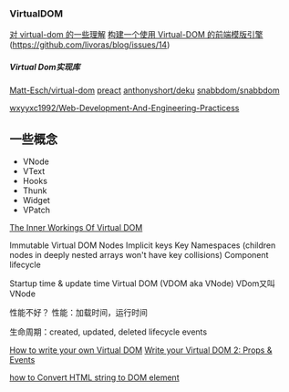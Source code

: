 ### VirtualDOM

[对 virtual-dom 的一些理解](https://zhuanlan.zhihu.com/p/25630842)
[构建一个使用 Virtual-DOM 的前端模版引擎](https://segmentfault.com/a/1190000004420078)
(https://github.com/livoras/blog/issues/14)


##### Virtual Dom实现库
[Matt-Esch/virtual-dom](https://github.com/Matt-Esch/virtual-dom)
[preact](https://github.com/developit/preact)
[anthonyshort/deku](https://github.com/anthonyshort/deku)
[snabbdom/snabbdom](https://github.com/snabbdom/snabbdom)

[wxyyxc1992/Web-Development-And-Engineering-Practicess](https://github.com/wxyyxc1992/Web-Development-And-Engineering-Practices/)

## 一些概念
- VNode
- VText
- Hooks
- Thunk
- Widget
- VPatch



[The Inner Workings Of Virtual DOM](https://medium.com/@rajaraodv/the-inner-workings-of-virtual-dom-666ee7ad47cf)

Immutable Virtual DOM Nodes
Implicit keys
Key Namespaces (children nodes in deeply nested arrays won't have key collisions)
Component lifecycle

Startup time & update time
Virtual DOM (VDOM aka VNode) VDom又叫VNode

性能不好？
性能：加载时间，运行时间


生命周期：created, updated, deleted
lifecycle events


[How to write your own Virtual DOM](https://medium.com/@deathmood/how-to-write-your-own-virtual-dom-ee74acc13060)
[Write your Virtual DOM 2: Props & Events](https://medium.com/@deathmood/write-your-virtual-dom-2-props-events-a957608f5c76)


[how to Convert HTML string to DOM element](http://krasimirtsonev.com/blog/article/Convert-HTML-string-to-DOM-element)
